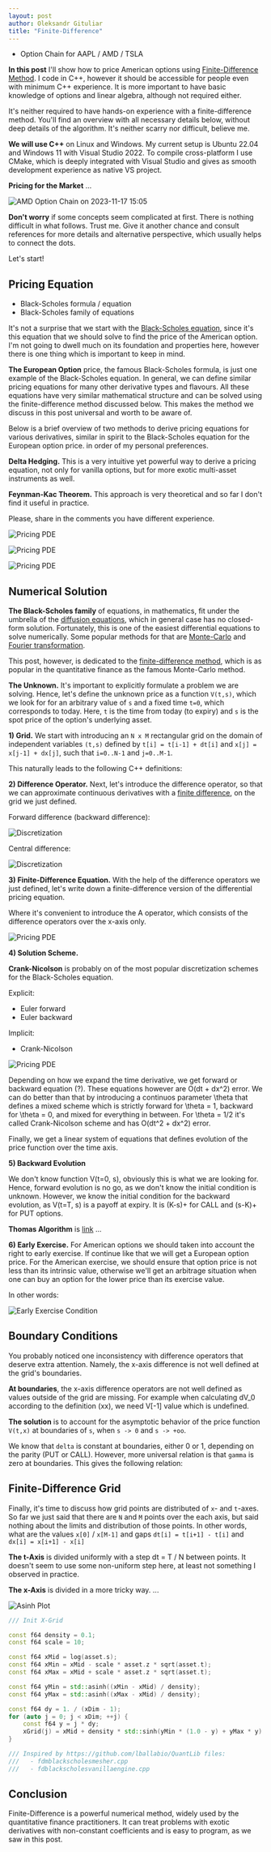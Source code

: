 ```yaml
---
layout: post
author: Oleksandr Gituliar
title: "Finite-Difference"
---
```


- Option Chain for AAPL / AMD / TSLA

**In this post** I'll show how to price American options using [Finite-Difference
Method](https://en.wikipedia.org/wiki/Finite_difference_methods_for_option_pricing). I code in C++,
however it should be accessible for people even with minimum C++ experience. It is more important to
have basic knowledge of options and linear algebra, although not required either.

It's neither required to have hands-on experience with a finite-difference method. You'll find an
overview with all necessary details below, without deep details of the algorithm. It's neither
scarry nor difficult, believe me.

**We will use C++** on Linux and Windows. My current setup is Ubuntu 22.04 and Windows 11 with
Visual Studio 2022. To compile cross-platform I use CMake, which is deeply integrated with Visual
Studio and gives as smooth development experience as native VS project.

**Pricing for the Market** ...

![AMD Option Chain on 2023-11-17 15:05](/assets/img/202311171505-AMD-retro.png)

**Don't worry** if some concepts seem complicated at first. There is nothing difficult in what
follows. Trust me. Give it another chance and consult references for more details and alternative
perspective, which usually helps to connect the dots.

Let's start!

## Pricing Equation

- Black-Scholes formula / equation
- Black-Scholes family of equations

It's not a surprise that we start with the [Black-Scholes
equation](https://en.wikipedia.org/wiki/Black%E2%80%93Scholes_equation), since it's this equation
that we should solve to find the price of the American option. I'm not going to dwell much on its
foundation and properties here, however there is one thing which is important to keep in mind.

**The European Option** price, the famous Black-Scholes formula, is just one example of the
Black-Scholes equation. In general, we can define similar pricing equations for many other
derivative types and flavours. All these equations have very similar mathematical structure and can
be solved using the finite-difference method discussed below. This makes the
method we discuss in this post universal and worth to be aware of.

Below is a brief overview of two methods to derive pricing equations for various derivatives,
similar in spirit to the Black-Scholes equation for the European option price. in order of my
personal preferences.

**Delta Hedging.** This is a very intuitive yet powerful way to derive a pricing equation, not only
for vanilla options, but for more exotic multi-asset instruments as well.

**Feynman-Kac Theorem.** This approach is very theoretical and so far I don't find it useful in
practice.

Please, share in the comments you have different experience.

![Pricing PDE](/assets/img/fd-pde.png)

![Pricing PDE](/assets/img/fd-pde-x.png)

![Pricing PDE](/assets/img/fd-x.png)

## Numerical Solution

**The Black-Scholes family** of equations, in mathematics, fit under the umbrella of the [diffusion
equations](), which in general case has no closed-form solution. Fortunately, this is one of the
easiest differential equations to solve numerically. Some popular methods for that are
[Monte-Carlo]() and [Fourier transformation]().

This post, however, is dedicated to the [finite-difference method](https://en.wikipedia.org/wiki/Finite_difference_method), which is as popular in the
quantitative finance as the famous Monte-Carlo method.

**The Unknown.** It's important to explicitly formulate a problem we are solving. Hence, let's
define the unknown price as a function `V(t,s)`, which we look for for an arbitrary value of `s` and
a fixed time `t=0`, which corresponds to today. Here, `t` is the time from today (to expiry) and `s`
is the spot price of the option's underlying asset.

**1) Grid.** We start with introducing an `N x M` rectangular grid on the domain of
independent variables `(t,s)` defined by `t[i] = t[i-1] + dt[i]` and `x[j] = x[j-1] + dx[j]`, such
that `i=0..N-1` and `j=0..M-1`.

This naturally leads to the following C++ definitions:

**2) Difference Operator.** Next, let's introduce the difference operator, so that we can
approximate continuous derivatives with a [finite
difference](https://en.wikipedia.org/wiki/Finite_difference#Basic_types), on the grid we just
defined.

Forward difference (backward difference):

![Discretization](/assets/img/fd-dVdt.png)

Central difference:

![Discretization](/assets/img/fd-dVdx.png)

**3) Finite-Difference Equation.** With the help of the difference operators we just defined, let's
write down a finite-difference version of the differential pricing equation.

Where it's convenient to introduce the A operator, which consists of the difference operators over
the x-axis only.

![Pricing PDE](/assets/img/fd-pde2.png)

**4) Solution Scheme.**

**Crank-Nicolson** is probably on of the most popular discretization schemes for the Black-Scholes
equation.

Explicit:

- Euler forward
- Euler backward

Implicit:

- Crank-Nicolson

![Pricing PDE](/assets/img/fd-schemes.png)

Depending on how we expand the time derivative, we get forward or backward equation (?). These
equations however are O(dt + dx^2) error. We can do better than that by introducing a continuos
parameter \theta that defines a mixed scheme which is strictly forward for \theta = 1, backward for
\theta = 0, and mixed for everything in between. For \theta = 1/2 it's called Crank-Nicolson scheme
and has O(dt^2 + dx^2) error.

Finally, we get a linear system of equations that defines evolution of the price function over the
time axis.

**5) Backward Evolution**

We don't know function V(t=0, s), obviously this is what we are looking for. Hence, forward
evolution is no go, as we don't know the initial condition is unknown. However, we know the initial
condition for the backward evolution, as V(t=T, s) is a payoff at expiry. It is (K-s)+ for CALL and
(s-K)+ for PUT options.

**Thomas Algorithm** is [link](https://en.wikipedia.org/wiki/Tridiagonal_matrix_algorithm) ...

**6) Early Exercise.** For American options we should taken into account the right to early
exercise. If continue like that we will get a European option price. For the American exercise, we
should ensure that option price is not less than its intrinsic value, otherwise we'll get an
arbitrage situation when one can buy an option for the lower price than its exercise value.

In other words:

![Early Exercise Condition](/assets/img/fd-early-exercise.png)

## Boundary Conditions

You probably noticed one inconsistency with difference operators that deserve extra attention.
Namely, the x-axis difference is not well defined at the grid's boundaries.

**At boundaries**, the x-axis difference operators are not well defined as values outside of the
grid are missing. For example when calculating dV_0 according to the definition (xx), we need V[-1]
value which is undefined.

**The solution** is to account for the asymptotic behavior of the price function `V(t,x)` at
boundaries of `s`, when `s -> 0` and `s -> +oo`.

We know that `delta` is constant at boundaries, either 0 or 1, depending on the parity (PUT or
CALL). However, more universal relation is that `gamma` is zero at boundaries. This gives the
following relation:

## Finite-Difference Grid

Finally, it's time to discuss how grid points are distributed of `x`- and `t`-axes. So far we just
said that there are `N` and `M` points over the each axis, but said nothing about the limits and
distribution of those points. In other words, what are the values `x[0]` / `x[M-1]` and gaps `dt[i]
= t[i+1] - t[i]` and `dx[i] = x[i+1] - x[i]`

**The t-Axis** is divided uniformly with a step dt = T / N between points. It doesn't seem to use
some non-uniform step here, at least not something I observed in practice.

**The x-Axis** is divided in a more tricky way. ...

![Asinh Plot](/assets/img/asinh.png)

```cpp
/// Init X-Grid

const f64 density = 0.1;
const f64 scale = 10;

const f64 xMid = log(asset.s);
const f64 xMin = xMid - scale * asset.z * sqrt(asset.t);
const f64 xMax = xMid + scale * asset.z * sqrt(asset.t);

const f64 yMin = std::asinh((xMin - xMid) / density);
const f64 yMax = std::asinh((xMax - xMid) / density);

const f64 dy = 1. / (xDim - 1);
for (auto j = 0; j < xDim; ++j) {
    const f64 y = j * dy;
    xGrid(j) = xMid + density * std::sinh(yMin * (1.0 - y) + yMax * y);
}

/// Inspired by https://github.com/lballabio/QuantLib files:
///   - fdmblackscholesmesher.cpp
///   - fdblackscholesvanillaengine.cpp
```

## Conclusion

Finite-Difference is a powerful numerical method, widely used by the quantitative finance
practitioners. It can treat problems with exotic derivatives with non-constant coefficients and is
easy to program, as we saw in this post.
